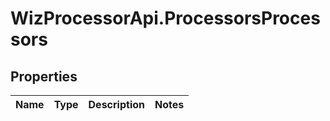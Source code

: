 # WizProcessorApi.ProcessorsProcessors

## Properties
Name | Type | Description | Notes
------------ | ------------- | ------------- | -------------


